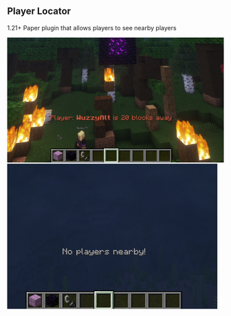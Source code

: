 ## Player Locator
1.21+ Paper plugin that allows players to see nearby players

![Nearby](https://github.com/WuzzyLV/PlayerLocator/blob/master/screenshots/Screenshot_2.png?raw=true)
![No players](https://github.com/WuzzyLV/PlayerLocator/blob/master/screenshots/Screenshot_1.png?raw=true)
